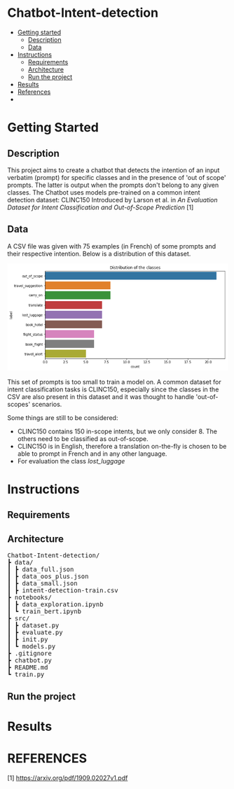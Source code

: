 # Chatbot-Intent-detection
* [Getting started](#getting-started)
    * [Description](#description)
    * [Data](#data)
* [Instructions](#instructions)
    * [Requirements](#requirements)
    * [Architecture](#architecture)
    * [Run the project](#run-the-project)
* [Results](#results)
* [References](#references)
* 
# Getting Started

## Description

This project aims to create a chatbot that detects the intention of an input verbatim (prompt) for specific classes and in the presence of 'out of scope' prompts. The latter is output when the prompts don't belong to any given classes. 
The Chatbot uses models pre-trained on a common intent detection dataset: CLINC150 Introduced by Larson et al. in *An Evaluation Dataset for Intent Classification and Out-of-Scope Prediction* [1]

## Data 

A CSV file was given with 75 examples (in French) of some prompts and their respective intention. Below is a distribution of this dataset. 

![alt text](/img/class_distib.png)

This set of prompts is too small to train a model on. A common dataset for intent classification tasks is CLINC150, especially since the classes in the CSV are also present in this dataset and it was thought to handle 'out-of-scopes' scenarios.

Some things are still to be considered: 
  - CLINC150 contains 150 in-scope intents, but we only consider 8. The others need to be classified as out-of-scope.
  - CLINC150 is in English, therefore a translation on-the-fly is chosen to be able to prompt in French and in any other language.
  - For evaluation the class _lost_luggage_
    
# Instructions 
## Requirements
## Architecture 
<pre>
Chatbot-Intent-detection/
┣ data/
┃ ┣ data_full.json
┃ ┣ data_oos_plus.json
┃ ┣ data_small.json
┃ ┣ intent-detection-train.csv
┣ notebooks/
┃ ┣ data_exploration.ipynb
┃ ┗ train_bert.ipynb
┣ src/
┃ ┣ dataset.py
┃ ┣ evaluate.py
┃ ┣ init.py
┃ ┗ models.py
┣ .gitignore
┣ chatbot.py
┣ README.md
┗ train.py
</pre>

## Run the project

# Results

# REFERENCES

[1] https://arxiv.org/pdf/1909.02027v1.pdf




